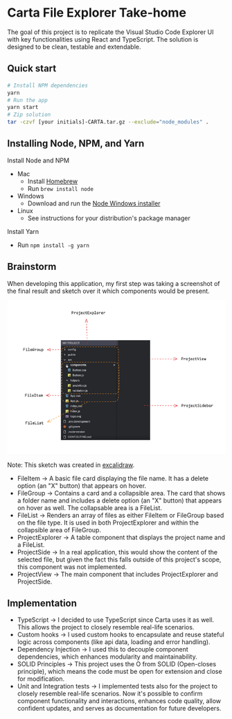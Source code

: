 # Carta File Explorer Take-home
The goal of this project is to replicate the Visual Studio Code Explorer UI with key functionalities using React and TypeScript. The solution is designed to be clean, testable and extendable.

## Quick start

```sh
# Install NPM dependencies
yarn
# Run the app
yarn start
# Zip solution
tar -czvf [your initials]-CARTA.tar.gz --exclude="node_modules" .
```

## Installing Node, NPM, and Yarn

Install Node and NPM

- Mac
  - Install [Homebrew](https://docs.brew.sh/Installation)
  - Run `brew install node`
- Windows
  - Download and run the [Node Windows installer](https://nodejs.org/en/download/)
- Linux
  - See instructions for your distribution's package manager

Install Yarn

- Run `npm install -g yarn`

## Brainstorm
When developing this application, my first step was taking a screenshot of the final result and sketch over it which components would be present.

<div align="center">
	<img src="https://raw.githubusercontent.com/Leoujo/explorer-challenge/refs/heads/main/src/assets/images/project-sketch.png?token=GHSAT0AAAAAACVOSRC7UAR2EYWQALCAFHQQZY453WQ" />
</div>

Note: This sketch was created in [excalidraw](https://excalidraw.com/).

- FileItem -> A basic file card displaying the file name. It has a delete option (an "X" button) that appears on hover.
- FileGroup -> Contains a card and a collapsible area. The card that shows a folder name and includes a delete option (an "X" button) that appears on hover as well. The collapsable area is a FileList.
- FileList -> Renders an array of files as either FileItem or FileGroup based on the file type. It is used in both ProjectExplorer and within the collapsible area of FileGroup.
- ProjectExplorer -> A table component that displays the project name and a FileList.
- ProjectSide -> In a real application, this would show the content of the selected file, but given the fact this falls outside of this project's scope, this component was not implemented.
- ProjectView -> The main component that includes ProjectExplorer and ProjectSide.

## Implementation
- TypeScript ->  I decided to use TypeScript since Carta uses it as well. This allows the project to closely resemble real-life scenarios.
- Custom hooks -> I used custom hooks to encapsulate and reuse stateful logic across components (like api data, loading and error handling).
- Dependency Injection -> I used this to decouple component dependencies, which enhances modularity and maintainability.
- SOLID Principles -> This project uses the O from SOLID (Open-closes principle), which means the code must be open  for extension and close for modification.
- Unit and Integration tests -> I implemented tests also for the project to closely resemble real-life scenarios. Now it's possible to confirm component functionality and interactions, enhances code quality, allow confident updates, and serves as documentation for future developers.
